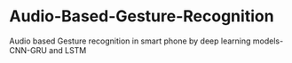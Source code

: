 # Audio-Based-Gesture-Recognition
Audio based Gesture recognition in smart phone by deep learning models- CNN-GRU and LSTM
